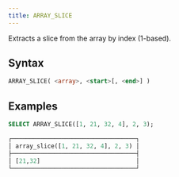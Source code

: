 ```yaml
---
title: ARRAY_SLICE
---
```


Extracts a slice from the array by index (1-based).

## Syntax

```sql
ARRAY_SLICE( <array>, <start>[, <end>] )
```

## Examples

```sql
SELECT ARRAY_SLICE([1, 21, 32, 4], 2, 3);

┌───────────────────────────────────┐
│ array_slice([1, 21, 32, 4], 2, 3) │
├───────────────────────────────────┤
│ [21,32]                           │
└───────────────────────────────────┘
```